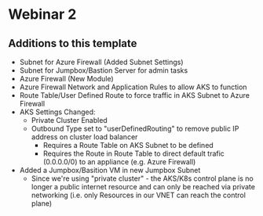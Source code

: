 # Webinar 2

## Additions to this template
- Subnet for Azure Firewall (Added Subnet Settings)
- Subnet for Jumpbox/Bastion Server for admin tasks
- Azure Firewall (New Module)
- Azure Firewall Network and Application Rules to allow AKS to function
- Route Table/User Defined Route to force traffic in AKS Subnet to Azure Firewall
- AKS Settings Changed:
	- Private Cluster Enabled
	- Outbound Type set to "userDefinedRouting" to remove public IP address on cluster load balancer
		- Requires a Route Table on AKS Subnet to be defined
		- Requires the Route in Route Table to direct default trafic (0.0.0.0/0) to an appliance (e.g. Azure Firewall)
- Added a Jumpbox/Basition VM in new Jumpbox Subnet
	- Since we're using "private cluster" - the AKS/K8s control plane is no longer a public internet resource and can only be reached via private networking (i.e. only Resources in our VNET can reach the control plane)